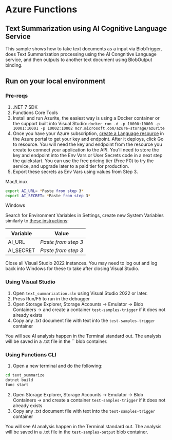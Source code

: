 # Azure Functions
## Text Summarization using AI Cognitive Language Service

This sample shows how to take text documents as a input via BlobTrigger, does Text Summarization processing using the AI Congnitive Language service, and then outputs to another text document using BlobOutput binding.  

## Run on your local environment

### Pre-reqs
1) .NET 7 SDK
2) Functions Core Tools
3) Install and run Azurite, the easiest way is using a Docker container or the support built into Visual Studio:
`docker run -d -p 10000:10000 -p 10001:10001 -p 10002:10002 mcr.microsoft.com/azure-storage/azurite`
4) Once you have your Azure subscription, [create a Language resource](https://portal.azure.com/#create/Microsoft.CognitiveServicesTextAnalytics) in the Azure portal to get your key and endpoint. After it deploys, click Go to resource.
You will need the key and endpoint from the resource you create to connect your application to the API. You'll need to store the key and endpoint into the Env Vars or User Secrets code in a next step the quickstart.
You can use the free pricing tier (Free F0) to try the service, and upgrade later to a paid tier for production.
5) Export these secrets as Env Vars using values from Step 3.

Mac/Linux
```bash
export AI_URL= *Paste from step 3*
export AI_SECRET= *Paste from step 3*
```

Windows

Search for Environment Variables in Settings, create new System Variables similarly to [these instructions](https://docs.oracle.com/en/database/oracle/machine-learning/oml4r/1.5.1/oread/creating-and-modifying-environment-variables-on-windows.html#GUID-DD6F9982-60D5-48F6-8270-A27EC53807D0):

| Variable | Value |
| -------- | ----- |
| AI_URL | *Paste from step 3* |
| AI_SECRET | *Paste from step 3* |

Close all Visual Studio 2022 instances.  You may need to log out and log back into Windows for these to take after closing Visual Studio.  

### Using Visual Studio
1) Open `text_summarization.sln` using Visual Studio 2022 or later.
2) Press Run/F5 to run in the debugger
3) Open Storage Explorer, Storage Accounts -> Emulator -> Blob Containers -> and create a container `test-samples-trigger` if it does not already exists
4) Copy any .txt document file with text into the `test-samples-trigger` container

You will see AI analysis happen in the Terminal standard out.  The analysis will be saved in a .txt file in the `` blob container.

### Using Functions CLI
1) Open a new terminal and do the following:

```bash
cd text_summarize
dotnet build
func start
```
2) Open Storage Explorer, Storage Accounts -> Emulator -> Blob Containers -> and create a container `test-samples-trigger` if it does not already exists
3) Copy any .txt document file with text into the `test-samples-trigger` container

You will see AI analysis happen in the Terminal standard out.  The analysis will be saved in a .txt file in the `test-samples-output` blob container.
